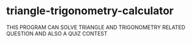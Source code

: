 # triangle-trigonometry-calculator
THIS PROGRAM CAN SOLVE TRIANGLE AND TRIGONOMETRY RELATED QUESTION AND ALSO A QUIZ CONTEST
